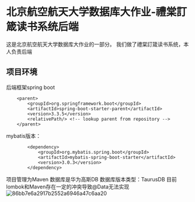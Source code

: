 # 北京航空航天大学数据库大作业-禮棠訂箴读书系统后端
这是北京航空航天大学数据库大作业的一部分。
我们做了禮棠訂箴读书系统，本人负责后端
## 项目环境
后端框架spring boot
```
    <parent>
        <groupId>org.springframework.boot</groupId>
        <artifactId>spring-boot-starter-parent</artifactId>
        <version>3.3.5</version>
        <relativePath/> <!-- lookup parent from repository -->
    </parent>
```
mybatis版本：
```
        <dependency>
            <groupId>org.mybatis.spring.boot</groupId>
            <artifactId>mybatis-spring-boot-starter</artifactId>
            <version>3.0.3</version>
        </dependency>
```
项目管理为Maven
数据库是华为高斯DB
数据库版本类型：TaurusDB
目前lombok和Maven存在一定的冲突导致@Data无法实现
![86bb7e6a2917b2552a6946a47c6aa20](https://github.com/user-attachments/assets/bb8efbb0-8acd-431e-a87f-eaa63b4d6916)

